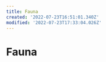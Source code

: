 ```yaml
---
title: Fauna
created: '2022-07-23T16:51:01.340Z'
modified: '2022-07-23T17:33:04.026Z'
---
```


# Fauna
